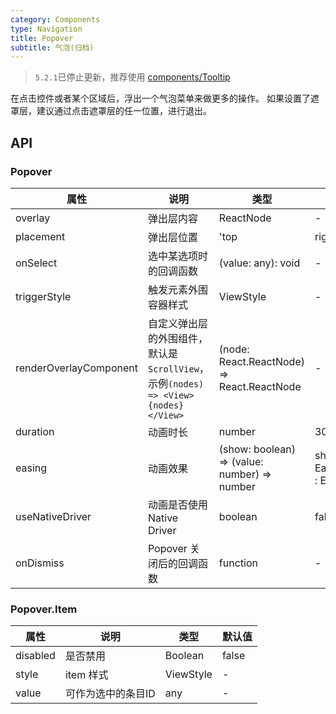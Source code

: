 ```yaml
---
category: Components
type: Navigation
title: Popover
subtitle: 气泡(归档)
---
```


> `5.2.1`已停止更新，推荐使用 [components/Tooltip](/components/tooltip-cn)

在点击控件或者某个区域后，浮出一个气泡菜单来做更多的操作。
如果设置了遮罩层，建议通过点击遮罩层的任一位置，进行退出。

## API

### Popover

属性 | 说明 | 类型 | 默认值
----|-----|------|------
| overlay   | 弹出层内容    | ReactNode |  -   |
| placement   |   弹出层位置  | 'top | right | bottom | left | auto' |  auto   |
| onSelect   | 选中某选项时的回调函数    | (value: any): void |  -   |
| triggerStyle  | 触发元素外围容器样式    | ViewStyle |  -   |
| renderOverlayComponent  | 自定义弹出层的外围组件，默认是`ScrollView`，示例`(nodes) => <View>{nodes}</View>`  | (node: React.ReactNode) => React.ReactNode |  -   |
| duration | 动画时长 | number | 300 |
| easing | 动画效果 | (show: boolean) => (value: number) => number | show => show ? Easing.out(Easing.back(1.70158)) : Easing.inOut(Easing.quad) |
| useNativeDriver | 动画是否使用 Native Driver | boolean | false |
| onDismiss | Popover 关闭后的回调函数 | function | - |


### Popover.Item

属性 | 说明 | 类型 | 默认值
----|-----|------|------
| disabled   | 是否禁用    | Boolean |  false   |
| style  | item 样式    | ViewStyle |  -   |
| value | 可作为选中的条目ID   | any |  -   |

